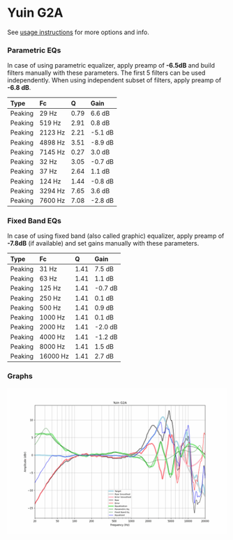 # Yuin G2A
See [usage instructions](https://github.com/jaakkopasanen/AutoEq#usage) for more options and info.

### Parametric EQs
In case of using parametric equalizer, apply preamp of **-6.5dB** and build filters manually
with these parameters. The first 5 filters can be used independently.
When using independent subset of filters, apply preamp of **-6.8 dB**.

| Type    | Fc      |    Q | Gain    |
|:--------|:--------|:-----|:--------|
| Peaking | 29 Hz   | 0.79 | 6.6 dB  |
| Peaking | 519 Hz  | 2.91 | 0.8 dB  |
| Peaking | 2123 Hz | 2.21 | -5.1 dB |
| Peaking | 4898 Hz | 3.51 | -8.9 dB |
| Peaking | 7145 Hz | 0.27 | 3.0 dB  |
| Peaking | 32 Hz   | 3.05 | -0.7 dB |
| Peaking | 37 Hz   | 2.64 | 1.1 dB  |
| Peaking | 124 Hz  | 1.44 | -0.8 dB |
| Peaking | 3294 Hz | 7.65 | 3.6 dB  |
| Peaking | 7600 Hz | 7.08 | -2.8 dB |

### Fixed Band EQs
In case of using fixed band (also called graphic) equalizer, apply preamp of **-7.8dB**
(if available) and set gains manually with these parameters.

| Type    | Fc       |    Q | Gain    |
|:--------|:---------|:-----|:--------|
| Peaking | 31 Hz    | 1.41 | 7.5 dB  |
| Peaking | 63 Hz    | 1.41 | 1.1 dB  |
| Peaking | 125 Hz   | 1.41 | -0.7 dB |
| Peaking | 250 Hz   | 1.41 | 0.1 dB  |
| Peaking | 500 Hz   | 1.41 | 0.9 dB  |
| Peaking | 1000 Hz  | 1.41 | 0.1 dB  |
| Peaking | 2000 Hz  | 1.41 | -2.0 dB |
| Peaking | 4000 Hz  | 1.41 | -1.2 dB |
| Peaking | 8000 Hz  | 1.41 | 1.5 dB  |
| Peaking | 16000 Hz | 1.41 | 2.7 dB  |

### Graphs
![](./Yuin%20G2A.png)